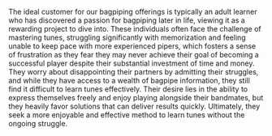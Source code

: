 The ideal customer for our bagpiping offerings is typically an adult learner who has discovered a passion for bagpiping later in life, viewing it as a rewarding project to dive into. These individuals often face the challenge of mastering tunes, struggling significantly with memorization and feeling unable to keep pace with more experienced pipers, which fosters a sense of frustration as they fear they may never achieve their goal of becoming a successful player despite their substantial investment of time and money. They worry about disappointing their partners by admitting their struggles, and while they have access to a wealth of bagpipe information, they still find it difficult to learn tunes effectively. Their desire lies in the ability to express themselves freely and enjoy playing alongside their bandmates, but they heavily favor solutions that can deliver results quickly. Ultimately, they seek a more enjoyable and effective method to learn tunes without the ongoing struggle.